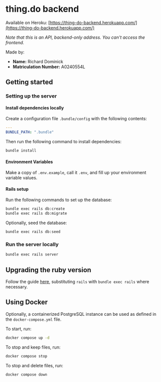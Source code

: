 <!-- # README

This README would normally document whatever steps are necessary to get the
application up and running.

Things you may want to cover:

* Ruby version

* System dependencies

* Configuration

* Database creation

* Database initialization

* How to run the test suite

* Services (job queues, cache servers, search engines, etc.)

* Deployment instructions

* ... -->

# thing.do backend

Available on Heroku: [https://thing-do-backend.herokuapp.com/](https://thing-do-backend.herokuapp.com/)

*Note that this is an API, backend-only address. You can't access the frontend.*

Made by:

* **Name:** Richard Dominick
* **Matriculation Number:** A0240554L

## Getting started

### Setting up the server

#### Install dependencies locally

Create a configuration file `.bundle/config` with the following contents:

```yaml
---
BUNDLE_PATH: ".bundle"
```

Then run the following command to install dependencies:

```bash
bundle install
```

#### Environment Variables

Make a copy of `.env.example`, call it `.env`, and fill up your environment variable values.

#### Rails setup

Run the following commands to set up the database:

```bash
bundle exec rails db:create
bundle exec rails db:migrate
```

Optionally, seed the database:

```bash
bundle exec rails db:seed
```

### Run the server locally

```bash
bundle exec rails server
```

## Upgrading the ruby version

Follow the guide [here](https://guides.rubyonrails.org/upgrading_ruby_on_rails.html), substituting `rails` with `bundle exec rails` where necessary.

## Using Docker

Optionally, a containerized PostgreSQL instance can be used as defined in the `docker-compose.yml` file.

To start, run:

```bash
docker compose up -d
```

To stop and keep files, run:

```bash
docker compose stop
```

To stop and delete files, run:

```bash
docker compose down
```
